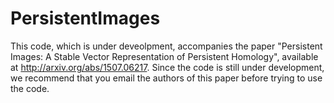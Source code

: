 # PersistentImages
This code, which is under deveolpment, accompanies the paper "Persistent Images: A Stable Vector Representation of Persistent Homology", available at http://arxiv.org/abs/1507.06217. Since the code is still under development, we recommend that you email the authors of this paper before trying to use the code.
